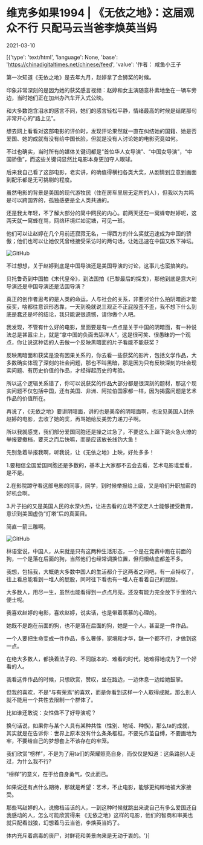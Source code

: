 # 维克多如果1994 | 《无依之地》：这届观众不行  只配马云当爸李焕英当妈

2021-03-10

[{'type': 'text/html', 'language': None, 'base': 'https://chinadigitaltimes.net/chinese/feed', 'value': '作者： 咸鱼小王子

第一次知道《无依之地》是去年九月，赵婷拿了金狮奖的时候。

印象非常深刻的是因为她的获奖感言视频：赵婷和女主演随意朴素地坐在一辆车旁边，当时她们正在加州办汽车开入式公映。

和大多数饱含泪水的感言不同，她们的感言轻松平静，情绪最高的时候是结尾那句非常开心的“路上见”。

想去网上看看对这部电影的评价时，发现评论果然就一直在纠结她的国籍、她是否爱国、她的成就有没有给中国长脸，但就是没有人讨论她的电影究竟如何。

不过也确实，当时所有的媒体关键词都是“首位华人女导演”、“中国女导演”，“中国骄傲”，而这些关键词显然比电影本身更加夺人眼球。

后来我自己看了这部电影，老实讲，的确值得横扫各类大奖，从剧情到立意到画面到配乐都是无可挑剔的程度。

虽然电影的背景是美国的现代游牧民（住在房车里居无定所的人），但我以为共鸣是可以跨国界的，孤独感更是全人类共通的。

还是我太年轻，不了解大部分的简中网民的内心。前两天还在一窝蜂夸赵婷呢，这两天就一窝蜂在骂，网络环境烂如泥塘，可见一斑。

他们可以让赵婷在几个月前还寂寂无名，一得西方的什么奖就迅速成为中国的骄傲；他们也可以让她仅凭曾经接受采访时的两句话，让她迅速在中国又跌下神坛。

![GitHub](https://chinadigitaltimes.net/chinese/files/2021/03/post-663392-6048279a5d90b.)

不过想想，关于赵婷到底是中国导演还是美国导演的讨论，这事儿也蛮搞笑的。

贝托鲁奇到中国拍《末代皇帝》，到法国拍《巴黎最后的探戈》，那他到底是意大利导演还是中国导演还是法国导演？

真正的创作者思考的是人类的命运，人与社会的关系，非要讨论什么拍阴暗面才能获奖，啥都往意识形态靠，一天到晚就说三观正不正屁股歪不歪，我不想下什么到底是蠢还是坏的结论，我只能说很遗憾，请你做个人吧。

我发现，不管有什么好的电影，里面要是有一点点是关于中国的阴暗面，有一种说法总是甚嚣尘上，就是“拿中国的负面去舔洋人”，这是很可笑、很愚昧的一个观点，你让说这种话的人去做一个反映黑暗面的片子看能不能获奖？

反映黑暗面和获奖是没有因果关系的，你去看一些获奖的影片，包括文学作品，大多数确实体现了深刻的社会问题，那也不叫黑暗，那是因为只有反映深刻的社会现实问题、有历史价值的作品，才经得起历史的考验。

所以这个逻辑关系错了，你可以说获奖的作品大部分都是很深刻的题材，那这个现实问题不仅包括中国，还有美国、非洲、阿拉伯国家都一样，因为揭露问题是艺术作品的价值所在。

再说了，《无依之地》要讲阴暗面，讲的也是美帝的阴暗面啊，也没见美国人封杀赵婷的电影，去收了她的奖，再骂她给反美势力递刀子啊。

所以我就感觉，我们部分爱国同胞还是操之过急了，不要这么上蹿下跳火急火燎的举报要撤档，要灭之而后快嘛，而是应该放长线钓大鱼！

先别急着举报我啊，听我说，让《无依之地》上映，好处多多！

1.要相信全国爱国同胞还是多数的，基本上大家都不去会去看，艺术电影谁爱看，是不是。

2.在影院蹲守看这部电影的同事，同学，到时候举报给上级，又是咱们升职加薪的好机会啊。

3.片子拍的又是美国人民的水深火热，让进去看的立场不坚定人士能够接受教育，意识到美国虚伪“灯塔”后的真面目。

简直一箭三雕啊。

![GitHub](https://chinadigitaltimes.net/chinese/files/2021/03/post-663392-6048279e36bf9.png)

林语堂说，中国人，从来就是只有这两种生活形态，一个是在竞赛中跑在前面的狗，一个是落在后面的狗，当然他们也经常调换位置，但归根结底都差不多。

我想，包括我，大概绝大多数中国人的生活都介于这两者之间吧，有一点特权了，往上看总能看到一堆人的屁股，同时往下看也有一堆人在看着自己的屁股。

大多数人，用尽一生，虽然也能看得到一点点月亮，还没有能力完全放下手里的六便士呢。

我喜欢赵婷的电影，喜欢赵婷，说实话，也是带着羡慕的心理的。

她既不是跑在前面的狗，也不是落在后面的狗，她是一个人，甚至是一件作品。

一个人要把生命变成一件作品，多么奢侈，家境和才华，缺一个都不行，才做到这一点。

在绝大多数人，都换着法子的、不同版本的、难看的时代，她难得地成为了一个好看的人。

我看这件作品的时候，只想欣赏，赞叹，坐在路边，一边休息一边给她鼓掌。

但我的喜欢，不是“与有荣焉”的喜欢，而是你看到这样一个人取得成就，那么别人就不能用一个共性去限制一个群体了。

比如谁还敢说：女性做不了好导演呢？

换句话说，如果你与某个人具有某种共性（性别、地域、种族)，那么ta的成就，其实就是在告诉你：世界上原本没有什么条条框框，不要先作茧自缚，不要画地为牢，不要给自己的梦想套上不该存在的牢笼。

我们欣赏“榜样”，不是为了用ta们的荣耀照亮自身，而仅仅是知道：这条路别人走过，为什么我不行?

“榜样”的意义，在于给自身勇气，仅此而已。

如果说还有点什么期待，那就是希望：艺术，不止电影，能够更纯粹地被大家接受。

那些骂赵婷的人，说撤档活该的人，一到这种时候就跳出来说自己有多么爱国还自我感动的人，怎么可能欣赏得来 《无依之地》这样的电影，他们的智商和审美也就只配看战狼，幻想着马云当爸，李焕英当妈了。

体内充斥着病毒的丧尸，对鲜花和美景向来是无动于衷的。'}]